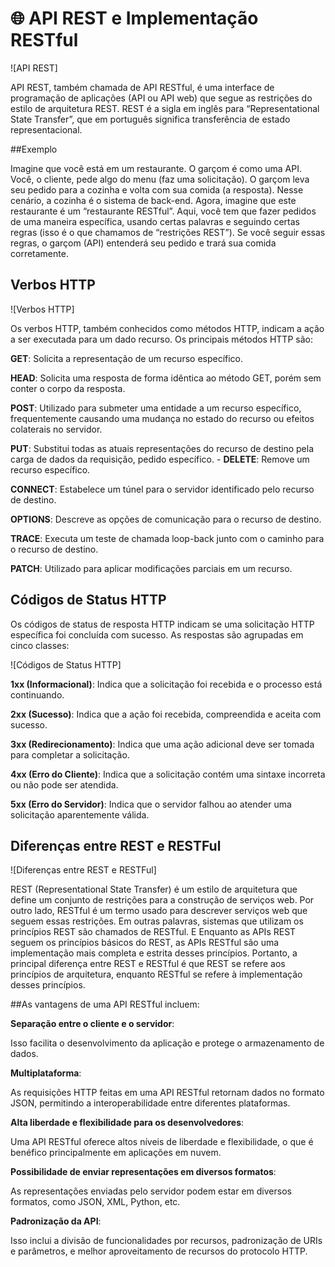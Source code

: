 # 🌐 API REST e Implementação RESTful
 ![API REST] 
 
 API REST, também chamada de API RESTful, é uma interface de programação de aplicações (API ou API web) que segue as restrições do estilo de arquitetura REST. REST é a sigla em inglês para “Representational State Transfer”, que em português significa transferência de estado representacional. 

 ##Exemplo
 
 Imagine que você está em um restaurante. O garçom é como uma API. Você, o cliente, pede algo do menu (faz uma solicitação). O garçom leva seu pedido para a cozinha e volta com sua comida (a resposta). Nesse cenário, a cozinha é o sistema de back-end. Agora, imagine que este restaurante é um “restaurante RESTful”. Aqui, você tem que fazer pedidos de uma maneira específica, usando certas palavras e seguindo certas regras (isso é o que chamamos de “restrições REST”). Se você seguir essas regras, o garçom (API) entenderá seu pedido e trará sua comida corretamente.
 
 ## Verbos HTTP 
 
 ![Verbos HTTP] 
 
 Os verbos HTTP, também conhecidos como métodos HTTP, indicam a ação a ser executada para um dado recurso. Os principais métodos HTTP são:
 
  **GET**: Solicita a representação de um recurso específico.
 
  **HEAD**: Solicita uma resposta de forma idêntica ao método GET, porém sem conter o corpo da resposta.
  
   **POST**: Utilizado para submeter uma entidade a um recurso específico, frequentemente causando uma mudança no estado do recurso ou efeitos colaterais no servidor.

 **PUT**: Substitui todas as atuais representações do recurso de destino pela carga de dados da requisição, pedido específico. - **DELETE**: Remove um recurso específico. 
 
 **CONNECT**: Estabelece um túnel para o servidor identificado pelo recurso de destino. 
 
 **OPTIONS**: Descreve as opções de comunicação para o recurso de destino. 
 
 **TRACE**: Executa um teste de chamada loop-back junto com o caminho para o recurso de destino. 
 
 **PATCH**: Utilizado para aplicar modificações parciais em um recurso.
 
 ## Códigos de Status HTTP 
 
 Os códigos de status de resposta HTTP indicam se uma solicitação HTTP específica foi concluída com sucesso. As respostas são agrupadas em cinco classes:
 
 ![Códigos de Status HTTP] 
 
 **1xx (Informacional)**: Indica que a solicitação foi recebida e o processo está continuando. 
 
 **2xx (Sucesso)**: Indica que a ação foi recebida, compreendida e aceita com sucesso. 
 
 **3xx (Redirecionamento)**: Indica que uma ação adicional deve ser tomada para completar a solicitação. 
 
 **4xx (Erro do Cliente)**: Indica que a solicitação contém uma sintaxe incorreta ou não pode ser atendida. 
 
 **5xx (Erro do Servidor)**: Indica que o servidor falhou ao atender uma solicitação aparentemente válida.
 
 ## Diferenças entre REST e RESTFul

 ![Diferenças entre REST e RESTFul] 
 
 REST (Representational State Transfer) é um estilo de arquitetura que define um conjunto de restrições para a construção de serviços web.
 Por outro lado, RESTful é um termo usado para descrever serviços web que seguem essas restrições. Em outras palavras, sistemas que utilizam os princípios REST são chamados de RESTful.
 E Enquanto as APIs REST seguem os princípios básicos do REST, as APIs RESTful são uma implementação mais completa e estrita desses princípios. Portanto, a principal diferença entre REST e RESTful é que REST se refere aos princípios de arquitetura, enquanto RESTful se refere à implementação desses princípios.
 
 ##As vantagens de uma API RESTful incluem: 
 
 **Separação entre o cliente e o servidor**: 
 
 Isso facilita o desenvolvimento da aplicação e protege o armazenamento de dados. 
 
 **Multiplataforma**:
 
 As requisições HTTP feitas em uma API RESTful retornam dados no formato JSON, permitindo a interoperabilidade entre diferentes plataformas. 
 
 **Alta liberdade e flexibilidade para os desenvolvedores**:
 
 Uma API RESTful oferece altos níveis de liberdade e flexibilidade, o que é benéfico principalmente em aplicações em nuvem. 
 
 **Possibilidade de enviar representações em diversos formatos**:
 
 As representações enviadas pelo servidor podem estar em diversos formatos, como JSON, XML, Python, etc. 
 
 **Padronização da API**:
 
 Isso inclui a divisão de funcionalidades por recursos, padronização de URIs e parâmetros, e melhor aproveitamento de recursos do protocolo HTTP.
